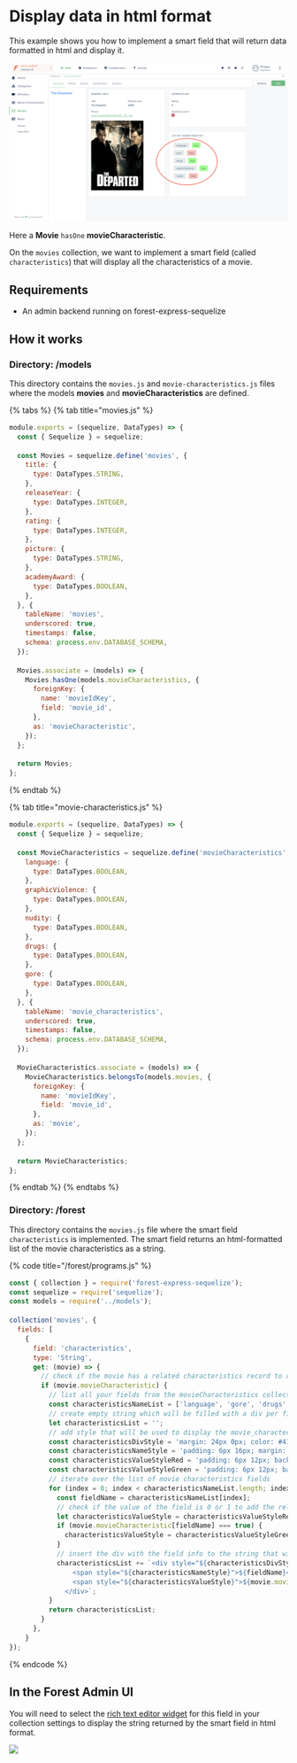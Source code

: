 # Display data in html format

This example shows you how to implement a smart field that will return data formatted in html and display it.

![](../.gitbook/assets/screenshot-2020-04-14-at-17.59.01.png)

  
  
Here a **Movie** `hasOne` **movieCharacteristic**.   
  
On the `movies` collection, we want to implement a smart field \(called `characteristics`\) that will display all the characteristics of a movie.



## Requirements

* An admin backend running on forest-express-sequelize

## How it works

### Directory: /models

This directory contains the `movies.js` and `movie-characteristics.js` files where the models **movies** and **movieCharacteristics** are defined. 

{% tabs %}
{% tab title="movies.js" %}
```javascript
module.exports = (sequelize, DataTypes) => {
  const { Sequelize } = sequelize;

  const Movies = sequelize.define('movies', {
    title: {
      type: DataTypes.STRING,
    },
    releaseYear: {
      type: DataTypes.INTEGER,
    },
    rating: {
      type: DataTypes.INTEGER,
    },
    picture: {
      type: DataTypes.STRING,
    },
    academyAward: {
      type: DataTypes.BOOLEAN,
    },
  }, {
    tableName: 'movies',
    underscored: true,
    timestamps: false,
    schema: process.env.DATABASE_SCHEMA,
  });

  Movies.associate = (models) => {
    Movies.hasOne(models.movieCharacteristics, {
      foreignKey: {
        name: 'movieIdKey',
        field: 'movie_id',
      },
      as: 'movieCharacteristic',
    });
  };

  return Movies;
};

```
{% endtab %}

{% tab title="movie-characteristics.js" %}
```javascript
module.exports = (sequelize, DataTypes) => {
  const { Sequelize } = sequelize;
  
  const MovieCharacteristics = sequelize.define('movieCharacteristics', {
    language: {
      type: DataTypes.BOOLEAN,
    },
    graphicViolence: {
      type: DataTypes.BOOLEAN,
    },
    nudity: {
      type: DataTypes.BOOLEAN,
    },
    drugs: {
      type: DataTypes.BOOLEAN,
    },
    gore: {
      type: DataTypes.BOOLEAN,
    },
  }, {
    tableName: 'movie_characteristics',
    underscored: true,
    timestamps: false,
    schema: process.env.DATABASE_SCHEMA,
  });

  MovieCharacteristics.associate = (models) => {
    MovieCharacteristics.belongsTo(models.movies, {
      foreignKey: {
        name: 'movieIdKey',
        field: 'movie_id',
      },
      as: 'movie',
    });
  };

  return MovieCharacteristics;
};

```
{% endtab %}
{% endtabs %}

### Directory: /forest

This directory contains the `movies.js` file where the smart field `characteristics` is implemented. The smart field returns an html-formatted list of the movie characteristics as a string.

{% code title="/forest/programs.js" %}
```javascript
const { collection } = require('forest-express-sequelize');
const sequelize = require('sequelize');
const models = require('../models');

collection('movies', {
  fields: [
    {
      field: 'characteristics',
      type: 'String',
      get: (movie) => {
        // check if the movie has a related characteristics record to return smtg or not
        if (movie.movieCharacteristic) {
          // list all your fields from the movieCharacteristics collection you want to display
          const characteristicsNameList = ['language', 'gore', 'drugs', 'graphicViolence', 'nudity'];
          // create empty string which will be filled with a div per field listed above - this string will be the value returned
          let characteristicsList = '';
          // add style that will be used to display the movie_characteristics info
          const characteristicsDivStyle = 'margin: 24px 0px; color: #415574';
          const characteristicsNameStyle = 'padding: 6px 16px; margin: 12px; background-color:#b5c8d05e; border-radius: 6px';
          const characteristicsValueStyleRed = 'padding: 6px 12px; background-color:#ff7f7f87; border-radius: 6px';
          const characteristicsValueStyleGreen = 'padding: 6px 12px; background-color:#7FFF7F; border-radius: 6px';
          // iterate over the list of movie characteristics fields
          for (index = 0; index < characteristicsNameList.length; index++) {
            const fieldName = characteristicsNameList[index];
            // check if the value of the field is 0 or 1 to add the relevant style (default is 0)
            let characteristicsValueStyle = characteristicsValueStyleRed;
            if (movie.movieCharacteristic[fieldName] === true) {
              characteristicsValueStyle = characteristicsValueStyleGreen;
            }
            // insert the div with the field info to the string that will be returned
            characteristicsList += `<div style="${characteristicsDivStyle}">
                <span style="${characteristicsNameStyle}">${fieldName}</span>
                <span style="${characteristicsValueStyle}">${movie.movieCharacteristic[fieldName]}</span>
              </div>`;
          }
          return characteristicsList;
        }
      },
    }
});

```
{% endcode %}

## In the Forest Admin UI

You will need to select the [rich text editor widget](https://docs.forestadmin.com/documentation/reference-guide/fields/customize-your-fields/edit-widgets#rich-text-editor) for this field in your collection settings to display the string returned by the smart field in html format.

![](http://g.recordit.co/nCHqAbWQRo.gif)





